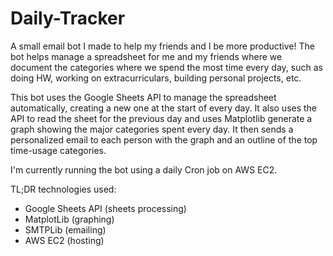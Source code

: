 # Daily-Tracker

A small email bot I made to help my friends and I be more productive! The bot helps manage a spreadsheet for me and my friends where we document the categories where we spend the most time every day, such as doing HW, working on extracurriculars, building personal projects, etc.

This bot uses the Google Sheets API to manage the spreadsheet automatically, creating a new one at the start of every day. It also uses the API to read the sheet for the previous day and uses Matplotlib generate a graph showing the major categories spent every day. It then sends a personalized email to each person with the graph and an outline of the top time-usage categories.

I'm currently running the bot using a daily Cron job on AWS EC2.

TL;DR technologies used:
- Google Sheets API (sheets processing)
- MatplotLib (graphing)
- SMTPLib (emailing)
- AWS EC2 (hosting)


